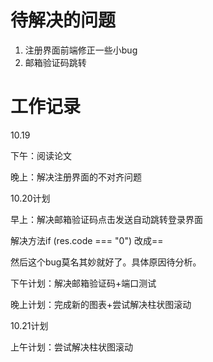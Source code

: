# 待解决的问题

1. 注册界面前端修正一些小bug
2. 邮箱验证码跳转





# 工作记录

10.19 

下午：阅读论文

晚上：解决注册界面的不对齐问题





10.20计划

早上：解决邮箱验证码点击发送自动跳转登录界面

解决方法if (res.code === "0") 改成==

然后这个bug莫名其妙就好了。具体原因待分析。



下午计划：解决邮箱验证码+端口测试

晚上计划：完成新的图表+尝试解决柱状图滚动



10.21计划

上午计划：尝试解决柱状图滚动
